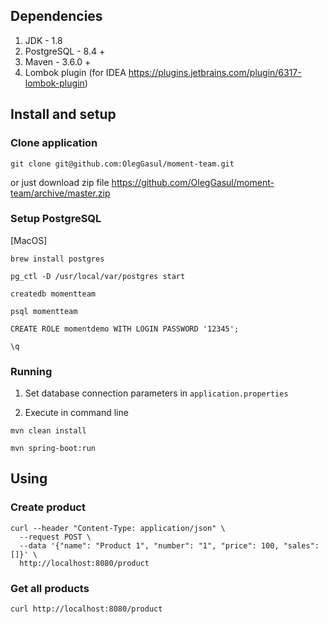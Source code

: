 ## Dependencies 
1. JDK - 1.8
2. PostgreSQL - 8.4 +
3. Maven - 3.6.0 +
4. Lombok plugin (for IDEA https://plugins.jetbrains.com/plugin/6317-lombok-plugin)

## Install and setup

### Clone application

```git clone git@github.com:OlegGasul/moment-team.git```

or just download zip file https://github.com/OlegGasul/moment-team/archive/master.zip

### Setup PostgreSQL
[MacOS]

```brew install postgres```

```pg_ctl -D /usr/local/var/postgres start```

```createdb momentteam```

```psql momentteam```

```CREATE ROLE momentdemo WITH LOGIN PASSWORD '12345';```

```\q```

### Running

1. Set database connection parameters in ```application.properties```

2. Execute in command line

```mvn clean install```

```mvn spring-boot:run```

## Using

### Create product
```
curl --header "Content-Type: application/json" \
  --request POST \
  --data '{"name": "Product 1", "number": "1", "price": 100, "sales": []}' \
  http://localhost:8080/product
```

### Get all products
```curl http://localhost:8080/product```


